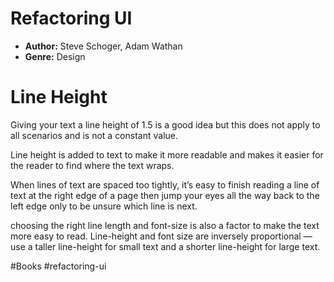 # Refactoring UI
- **Author:** Steve Schoger, Adam Wathan
- **Genre:** Design

# Line Height
Giving your text a line height of 1.5 is a good idea but this does not apply to all scenarios and is not a constant value.

Line height is added to text to make it more readable and makes it easier for the reader to find where the text wraps.

When lines of text are spaced too tightly, it’s easy to finish reading a line of text at the right edge of a page then jump your eyes all the way back to the left edge only to be unsure which line is next.

choosing the right line length and font-size is also a factor to make the text more easy to read.  Line-height and font size are inversely proportional — use a taller line-height for small text and a shorter line-height for large text.

#Books #refactoring-ui 